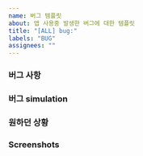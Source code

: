 ```yaml
---
name: 버그 템플릿
about: 앱 사용중 발생한 버그에 대한 템플릿
title: "[ALL] bug:"
labels: "BUG"
assignees: ""
---
```


### 버그 사항
<!--
해당 버그를 **자세하게** 적어주세요 😊
-->
 

### 버그 simulation
<!--
버그를 발견하게 된 상황을 단계별로 적어주세요 😊
-->

### 원하던 상황
<!--
원했던 상황을 자세하게 적어주세요 😊
-->

### **Screenshots**
